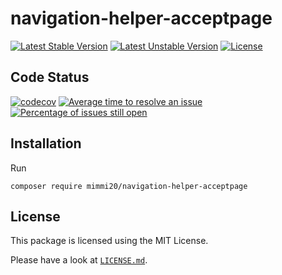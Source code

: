 # navigation-helper-acceptpage

[![Latest Stable Version](https://poser.pugx.org/mimmi20/navigation-helper-acceptpage/v/stable?format=flat-square)](https://packagist.org/packages/mimmi20/navigation-helper-acceptpage)
[![Latest Unstable Version](https://poser.pugx.org/mimmi20/navigation-helper-acceptpage/v/unstable?format=flat-square)](https://packagist.org/packages/mimmi20/navigation-helper-acceptpage)
[![License](https://poser.pugx.org/mimmi20/navigation-helper-acceptpage/license?format=flat-square)](https://packagist.org/packages/mimmi20/navigation-helper-acceptpage)

## Code Status

[![codecov](https://codecov.io/gh/mimmi20/navigation-helper-acceptpage/branch/master/graph/badge.svg)](https://codecov.io/gh/mimmi20/navigation-helper-acceptpage)
[![Average time to resolve an issue](https://isitmaintained.com/badge/resolution/mimmi20/navigation-helper-acceptpage.svg)](https://isitmaintained.com/project/mimmi20/navigation-helper-acceptpage "Average time to resolve an issue")
[![Percentage of issues still open](https://isitmaintained.com/badge/open/mimmi20/navigation-helper-acceptpage.svg)](https://isitmaintained.com/project/mimmi20/navigation-helper-acceptpage "Percentage of issues still open")

## Installation

Run

```shell
composer require mimmi20/navigation-helper-acceptpage
```

## License

This package is licensed using the MIT License.

Please have a look at [`LICENSE.md`](LICENSE.md).
